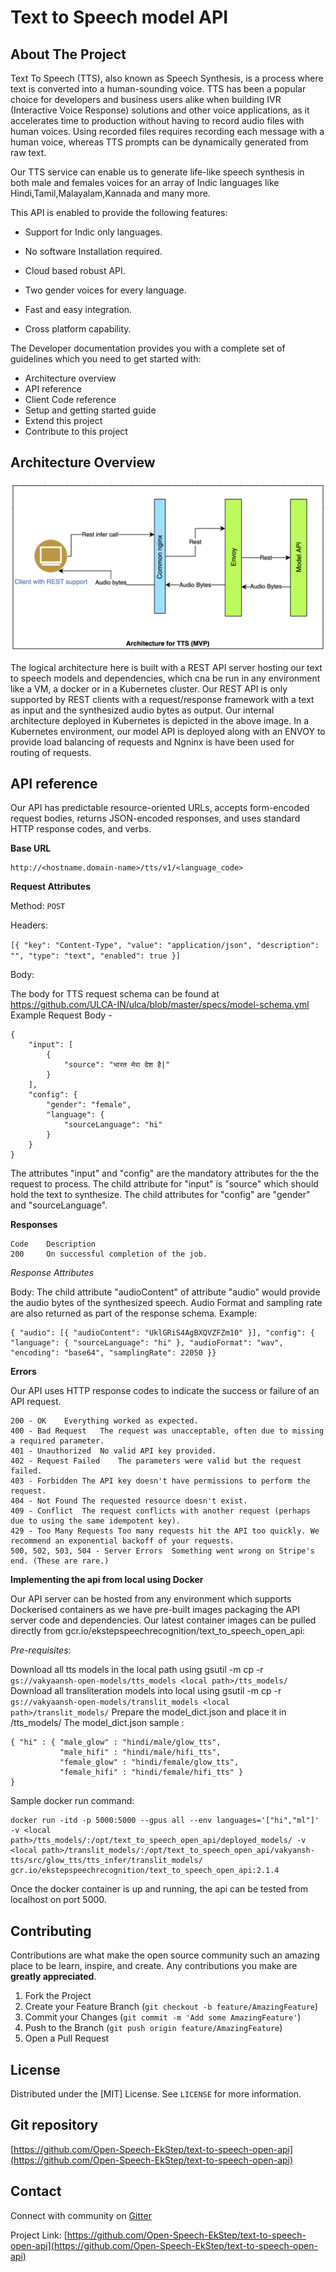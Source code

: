 # Text to Speech model API


<!-- ABOUT THE PROJECT -->
## About The Project

Text To Speech (TTS), also known as Speech Synthesis, is a process where text is converted into a human-sounding voice. TTS has been a popular choice for developers and business users alike when building IVR (Interactive Voice Response) solutions and other voice applications, as it accelerates time to production without having to record audio files with human voices. Using recorded files requires recording each message with a human voice, whereas TTS prompts can be dynamically generated from raw text.

Our TTS service can enable us to generate life-like speech synthesis in both male and females voices for an array of Indic languages like Hindi,Tamil,Malayalam,Kannada and many more.

This API is enabled to provide the following features:

* Support for Indic only languages.

* No software Installation required.

* Cloud based robust API.

* Two gender voices for every language.

* Fast and easy integration.

* Cross platform capability.

The Developer documentation provides you with a complete set of guidelines which you need to get started with:

* Architecture overview
* API reference  
* Client Code reference
* Setup and getting started guide
* Extend this project
* Contribute to this project

## Architecture Overview

![Screenshot](img/tts_api.png)

The logical architecture here is built with a REST API server hosting our text to speech models and dependencies, which cna be run in any environment like a VM, a docker or in a Kubernetes cluster.
Our REST API is only supported by REST clients with a request/response framework with a text as input and the synthesized audio bytes as output. Our internal architecture deployed in Kubernetes is depicted in the above image. In a Kubernetes environment, our model API is deployed along with an ENVOY to provide load balancing of requests and Ngninx is have been used for routing of requests.

## API reference

Our API has predictable resource-oriented URLs, accepts form-encoded request bodies, returns JSON-encoded responses, and uses standard HTTP response codes, and verbs.

**Base URL**
```
http://<hostname.domain-name>/tts/v1/<language_code>
```
**Request Attributes**

Method: `POST`

Headers: 

`[{ "key": "Content-Type", "value": "application/json", "description": "", "type": "text", "enabled": true }]`

Body:

The body for TTS request schema can be found at  https://github.com/ULCA-IN/ulca/blob/master/specs/model-schema.yml
Example Request Body -

``` 
{
    "input": [
        {
            "source": "भारत मेरा देश है|"
        }
    ],
    "config": {
        "gender": "female",
        "language": {
            "sourceLanguage": "hi"
        }
    }
} 
```

The attributes "input" and "config" are the mandatory attributes for the the request to process.
The child attribute for "input" is "source" which should hold the text to synthesize.
The child attributes for "config" are "gender" and "sourceLanguage".

**Responses**

```
Code	Description
200     On successful completion of the job.
```

*Response Attributes*

Body:
The child attribute "audioContent" of attribute "audio" would provide the audio bytes of the synthesized speech.
Audio Format and sampling rate are also returned as part of the response schema.
Example:
```
{ "audio": [{ "audioContent": "UklGRiS4AgBXQVZFZm10" }], "config": { "language": { "sourceLanguage": "hi" }, "audioFormat": "wav", "encoding": "base64", "samplingRate": 22050 }}

```


**Errors**

Our API uses HTTP response codes to indicate the success or failure of an API request.
```
200 - OK	Everything worked as expected.
400 - Bad Request	The request was unacceptable, often due to missing a required parameter.
401 - Unauthorized	No valid API key provided.
402 - Request Failed	The parameters were valid but the request failed.
403 - Forbidden	The API key doesn't have permissions to perform the request.
404 - Not Found	The requested resource doesn't exist.
409 - Conflict	The request conflicts with another request (perhaps due to using the same idempotent key).
429 - Too Many Requests	Too many requests hit the API too quickly. We recommend an exponential backoff of your requests.
500, 502, 503, 504 - Server Errors	Something went wrong on Stripe's end. (These are rare.)
```

**Implementing the api from local using Docker**

Our API server can be hosted from any environment which supports Dockerised containers as we have pre-built images packaging the API server code and dependencies.
Our latest container images can be pulled directly from gcr.io/ekstepspeechrecognition/text_to_speech_open_api:<version tag>

*Pre-requisites*:

Download all tts models in the local path using gsutil -m cp -r ```gs://vakyaansh-open-models/tts_models <local path>/tts_models/```
Download all transliteration models into local using gsutil -m cp -r ```gs://vakyaansh-open-models/translit_models <local path>/translit_models/```
Prepare the model_dict.json and place it in <local path>/tts_models/
The model_dict.json sample :

```
{ "hi" : { "male_glow" : "hindi/male/glow_tts",
           "male_hifi" : "hindi/male/hifi_tts",
           "female_glow" : "hindi/female/glow_tts",
           "female_hifi" : "hindi/female/hifi_tts" }
}
```


Sample docker run command:

```
docker run -itd -p 5000:5000 --gpus all --env languages='["hi","ml"]' -v <local path>/tts_models/:/opt/text_to_speech_open_api/deployed_models/ -v <local path>/translit_models/:/opt/text_to_speech_open_api/vakyansh-tts/src/glow_tts/tts_infer/translit_models/ gcr.io/ekstepspeechrecognition/text_to_speech_open_api:2.1.4 
```

Once the docker container is up and running, the api can be tested from localhost on port 5000.


## Contributing

Contributions are what make the open source community such an amazing place to be learn, inspire, and create. Any contributions you make are **greatly appreciated**.

1. Fork the Project
2. Create your Feature Branch (`git checkout -b feature/AmazingFeature`)
3. Commit your Changes (`git commit -m 'Add some AmazingFeature'`)
4. Push to the Branch (`git push origin feature/AmazingFeature`)
5. Open a Pull Request

## License

Distributed under the [MIT] License. See `LICENSE` for more information.

## Git repository

[https://github.com/Open-Speech-EkStep/text-to-speech-open-api](https://github.com/Open-Speech-EkStep/text-to-speech-open-api)

## Contact

Connect with community on [Gitter](https://gitter.im/Vakyansh/community?utm_source=share-link&utm_medium=link&utm_campaign=share-link)

Project Link: [https://github.com/Open-Speech-EkStep/text-to-speech-open-api](https://github.com/Open-Speech-EkStep/text-to-speech-open-api)




